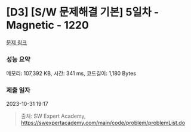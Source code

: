 # [D3] [S/W 문제해결 기본] 5일차 - Magnetic - 1220 

[문제 링크](https://swexpertacademy.com/main/code/problem/problemDetail.do?contestProbId=AV14hwZqABsCFAYD) 

### 성능 요약

메모리: 107,392 KB, 시간: 341 ms, 코드길이: 1,180 Bytes

### 제출 일자

2023-10-31 19:17



> 출처: SW Expert Academy, https://swexpertacademy.com/main/code/problem/problemList.do